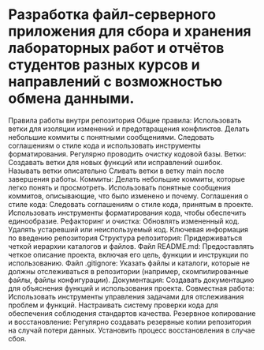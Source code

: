 # Разработка файл-серверного приложения для сбора и хранения лабораторных работ и отчётов студентов разных курсов и направлений с возможностью обмена данными.

Правила работы внутри репозитория
Общие правила:
Использовать ветки для изоляции изменений и предотвращения конфликтов.
Делать небольшие коммиты с понятными сообщениями.
Следовать соглашениям о стиле кода и использовать инструменты форматирования.
Регулярно проводить очистку кодовой базы.
Ветки:
Создавать ветки для новых функций или исправлений ошибок.
Называть ветки описательно
Сливать ветки в ветку main после завершения работы.
Коммиты:
Делать небольшие коммиты, которые легко понять и просмотреть.
Использовать понятные сообщения коммитов, описывающие, что было изменено и почему.
Соглашения о стиле кода:
Следовать соглашениям о стиле кода, принятым в проекте.
Использовать инструменты форматирования кода, чтобы обеспечить единообразие.
Рефакторинг и очистка:
Обновлять измененный код.
Удалять устаревший или неиспользуемый код.
Ключевая информация по введению репозитория
Структура репозитория:
Придерживаться четкой иерархии каталогов и файлов.
Файл README.md:
Предоставлять четкое описание проекта, включая его цель, функции и инструкции по использованию.
Файл .gitignore:
Указать файлы и каталоги, которые не должны отслеживаться в репозитории (например, скомпилированные файлы, файлы конфигурации).
Документация:
Создавать документацию для объяснения функций и использования проекта.
Совместная работа:
Использовать инструменты управления задачами для отслеживания проблем и функций.
Настраивать систему проверки кода для обеспечения соблюдения стандартов качества.
Резервное копирование и восстановление:
Регулярно создавать резервные копии репозитория на случай потери данных.
Установить процесс восстановления в случае сбоя.

